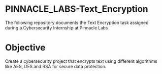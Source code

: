 # PINNACLE_LABS-Text_Encryption
The following repository documents the Text Encryption task assigned during a Cybersecurity Internship at Pinnacle Labs

# Objective
Create a cybersecurity project that encrypts text using different algorithms like AES, DES and RSA for secure data protection.
